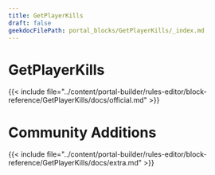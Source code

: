 ```yaml
---
title: GetPlayerKills
draft: false
geekdocFilePath: portal_blocks/GetPlayerKills/_index.md
---
```

# GetPlayerKills
{{< include file="../content/portal-builder/rules-editor/block-reference/GetPlayerKills/docs/official.md" >}}

# Community Additions

{{< include file="../content/portal-builder/rules-editor/block-reference/GetPlayerKills/docs/extra.md" >}}
